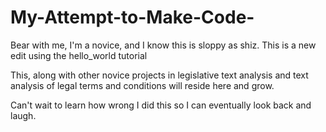 # My-Attempt-to-Make-Code-

Bear with me, I'm a novice, and I know this is sloppy as shiz. This is a new edit using the hello_world tutorial

This, along with other novice projects in legislative text analysis and text analysis of legal terms and conditions will reside here and grow. 

Can't wait to learn how wrong I did this so I can eventually look back and laugh. 
